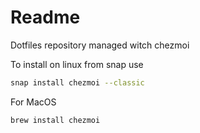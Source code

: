 # Readme 

Dotfiles repository managed witch chezmoi 

To install on linux from snap use

```bash
snap install chezmoi --classic
```

For MacOS 

```bash
brew install chezmoi
```

